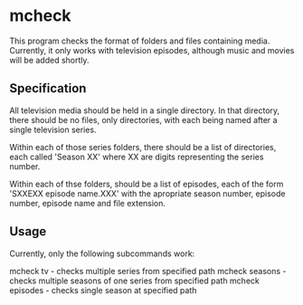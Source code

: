 mcheck
======

This program checks the format of folders and files containing media.  Currently, it only works with television episodes, although music and movies will be added shortly.

Specification
-------------

All television media should be held in a single directory.  In that directory, there should be no files, only directories, with each being named after a single television series.

Within each of those series folders, there should be a list of directories, each called 'Season XX' where XX are digits representing the series number.

Within each of thse folders, should be a list of episodes, each of the form 'SXXEXX episode name.XXX' with the apropriate season number, episode number, episode name and file extension.

Usage
-----

Currently, only the following subcommands work:

mcheck tv <path> - checks multiple series from specified path
mcheck seasons <path> - checks multiple seasons of one series from specified path
mcheck episodes <path> - checks single season at specified path

